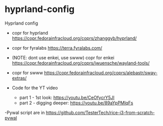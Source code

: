 # hyprland-config
Hyprland config

- copr for hyprland https://copr.fedorainfracloud.org/coprs/zhanggyb/hyprland/
- copr for fyralabs https://terra.fyralabs.com/
- (NOTE: dont use enkei, use swww) copr for enkei https://copr.fedorainfracloud.org/coprs/jwuensche/wayland-tools/
- copr for swww https://copr.fedorainfracloud.org/coprs/alebastr/sway-extras/

- Code for the YT video
  - part 1 - 1st look: https://youtu.be/CeOfycrY5JI
  - part 2 - digging deeper: https://youtu.be/89aYpPMlqFs

-Pywal script are in https://github.com/TesterTech/rice-i3-from-scratch-pywal



